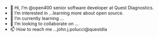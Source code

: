 - 👋 Hi, I’m @open400 senior software developer at Quest Diagnostics.
- 👀 I’m interested in ...learning more about open source.
- 🌱 I’m currently learning ...
- 💞️ I’m looking to collaborate on ...
- 📫 How to reach me ...john.j.polucci@questdia

<!---
open400/open400 is a ✨ special ✨ repository because its `README.md` (this file) appears on your GitHub profile.
You can click the Preview link to take a look at your changes.
--->

